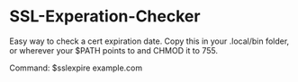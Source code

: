 # SSL-Experation-Checker
Easy way to check a cert expiration date. Copy this in your .local/bin folder, or wherever your $PATH points to and CHMOD it to 755.

Command:
$sslexpire example.com
